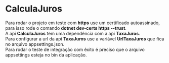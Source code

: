 # CalculaJuros
Para rodar o projeto em teste com <strong>https</strong> use um certificado autoassinado, para isso rode o comando <strong>dotnet dev-certs https --trust</strong>.
<br>
A api <strong>CalculaJuros</strong> tem uma dependência com a api <strong>TaxaJuros</strong>.
<br>
Para configurar a url da api <strong>TaxaJuros</strong> use a variável <strong>UrlTaxaJuros</strong> que fica no arquivo appsettings.json.
<br>
Para rodar o teste de integração com êxito é preciso que o arquivo appsettings esteja no bin da aplicação.
